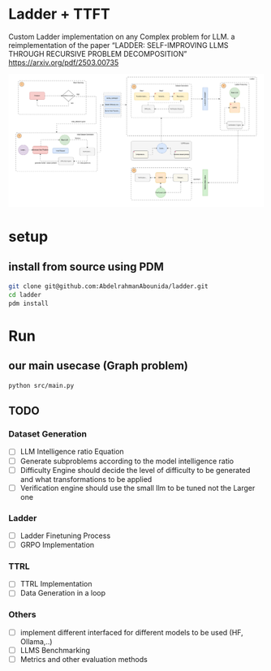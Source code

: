 # Ladder + TTFT

Custom Ladder implementation on any Complex problem for LLM. a reimplementation of the paper “LADDER: SELF-IMPROVING LLMS THROUGH RECURSIVE PROBLEM DECOMPOSITION”
https://arxiv.org/pdf/2503.00735

![workflow](./assets/workflow_version2.svg)

# setup

## install from source using PDM

```bash
git clone git@github.com:AbdelrahmanAbounida/ladder.git
cd ladder
pdm install
```

# Run

## our main usecase (Graph problem)

```bash
python src/main.py
```

## TODO

### Dataset Generation

- [ ] LLM Intelligence ratio Equation
- [ ] Generate subproblems according to the model intelligence ratio
- [ ] Difficulty Engine should decide the level of difficulty to be generated and what transformations to be applied
- [ ] Verification engine should use the small llm to be tuned not the Larger one

### Ladder

- [ ] Ladder Finetuning Process
- [ ] GRPO Implementation

### TTRL

- [ ] TTRL Implementation
- [ ] Data Generation in a loop

### Others

- [ ] implement different interfaced for different models to be used (HF, Ollama,..)
- [ ] LLMS Benchmarking
- [ ] Metrics and other evaluation methods
